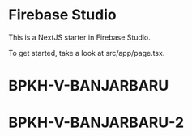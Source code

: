 # Firebase Studio

This is a NextJS starter in Firebase Studio.

To get started, take a look at src/app/page.tsx.
# BPKH-V-BANJARBARU
# BPKH-V-BANJARBARU-2
